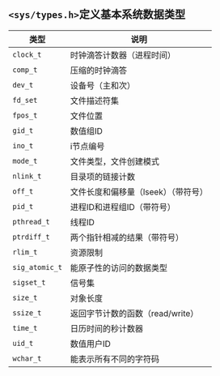 ## `<sys/types.h>`定义基本系统数据类型
类型|说明
---|----
`clock_t`|时钟滴答计数器（进程时间）
`comp_t`|压缩的时钟滴答
`dev_t`|设备号（主和次）
`fd_set`|文件描述符集
`fpos_t`|文件位置
`gid_t`|数值组ID
`ino_t`|i节点编号
`mode_t`|文件类型，文件创建模式
`nlink_t`|目录项的链接计数
`off_t`|文件长度和偏移量（lseek）（带符号）
`pid_t`|进程ID和进程组ID（带符号）
`pthread_t`|线程ID
`ptrdiff_t`|两个指针相减的结果（带符号）
`rlim_t`|资源限制
`sig_atomic_t`|能原子性的访问的数据类型
`sigset_t`|信号集
`size_t`|对象长度
`ssize_t`|返回字节计数的函数（read/write）
`time_t`|日历时间的秒计数器
`uid_t`|数值用户ID
`wchar_t`|能表示所有不同的字符码
